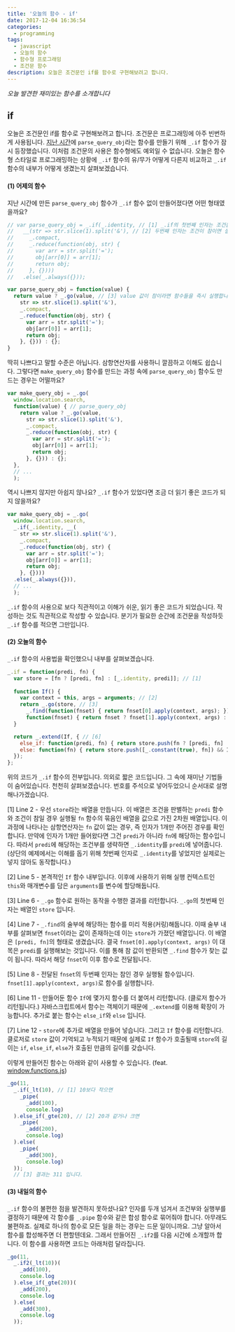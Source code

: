 ```yaml
---
title: '오늘의 함수 - if'
date: 2017-12-04 16:36:54
categories:
  - programming
tags:
  - javascript
  - 오늘의 함수
  - 함수형 프로그래밍
  - 조건문 함수
description: 오늘은 조건문인 if를 함수로 구현해보려고 합니다.
---
```

_오늘 발견한 재미있는 함수를 소개합니다_

## if

오늘은 조건문인 if를 함수로 구현해보려고 합니다. 조건문은 프로그래밍에 아주 빈번하게 사용됩니다. [지난 시간](/programming/javascript-daily-function-10/)에 `parse_query_obj`라는 함수를 만들기 위해 `_.if` 함수가 잠시 등장했습니다. 이처럼 조건문의 사용은 함수형에도 예외일 수 없습니다. 오늘은 함수형 스타일로 프로그래밍하는 상황에 `_.if` 함수의 유/무가 어떻게 다른지 비교하고 `_.if` 함수의 내부가 어떻게 생겼는지 살펴보겠습니다.


#### (1) 어제의 함수
지난 시간에 만든 `parse_query_obj` 함수가 `_.if` 함수 없이 만들어졌다면 어떤 형태였을까요?

```javascript
// var parse_query_obj = _.if(_.identity, // [1] _.if의 첫번째 인자는 조건을 확인하는 함수
//   __(str => str.slice(1).split('&'), // [2] 두번째 인자는 조건이 참이면 실행될 함수
//     _.compact, 
//     _.reduce(function(obj, str) { 
//       var arr = str.split('='); 
//       obj[arr[0]] = arr[1];
//       return obj;
//     }, {})))
//   .else(_.always({})); 

var parse_query_obj = function(value) {
  return value ? _.go(value, // [3] value 값이 참이라면 함수들을 즉시 실행합니다.
    str => str.slice(1).split('&'),
    _.compact, 
    _.reduce(function(obj, str) { 
      var arr = str.split('=');
      obj[arr[0]] = arr[1];
      return obj;
    }, {})) : {};
}
```

딱히 나쁘다고 말할 수준은 아닙니다. 삼항연산자를 사용하니 깔끔하고 이해도 쉽습니다. 그렇다면 `make_query_obj` 함수를 만드는 과정 속에 `parse_query_obj` 함수도 만드는 경우는 어떨까요?

```javascript
var make_query_obj = _.go(
  window.location.search,
  function(value) { // parse_query_obj
    return value ? _.go(value, 
      str => str.slice(1).split('&'),
      _.compact, 
      _.reduce(function(obj, str) { 
        var arr = str.split('=');
        obj[arr[0]] = arr[1];
        return obj;
      }, {})) : {};
  },
  // ...
  );
```

역시 나쁘지 않지만 아쉽지 않나요? `_.if` 함수가 있었다면 조금 더 읽기 좋은 코드가 되지 않을까요?

```javascript
var make_query_obj = _.go(
  window.location.search,
  _.if(_.identity, __( 
    str => str.slice(1).split('&'),
    _.compact, 
    _.reduce(function(obj, str) { 
      var arr = str.split('='); 
      obj[arr[0]] = arr[1];
      return obj;
    }, {})))
  .else(_.always({})),
  // ...
  );
```

`_.if` 함수의 사용으로 보다 직관적이고 이해가 쉬운, 읽기 좋은 코드가 되었습니다. 작성하는 것도 직관적으로 작성할 수 있습니다. 분기가 필요한 순간에 조건문을 작성하듯 `_.if` 함수를 적으면 그만입니다. 


#### (2) 오늘의 함수
`_.if` 함수의 사용법을 확인했으니 내부를 살펴보겠습니다.

```javascript
_.if = function(predi, fn) {
  var store = [fn ? [predi, fn] : [_.identity, predi]]; // [1]
  
  function If() {
    var context = this, args = arguments; // [2]
    return _.go(store, // [3] 
      _.find(function(fnset) { return fnset[0].apply(context, args); }), // [4]
      function(fnset) { return fnset ? fnset[1].apply(context, args) : void 0; }); // [5]
  }

  return _.extend(If, { // [6]
    else_if: function(predi, fn) { return store.push(fn ? [predi, fn] : [_.identity, predi]) && If; }, // [7]
    else: function(fn) { return store.push([_.constant(true), fn]) && If; }
  });
};
```

위의 코드가 `_.if` 함수의 전부입니다. 의외로 짧은 코드입니다. 그 속에 재미난 기법들이 숨어있습니다. 천천히 살펴보겠습니다. 번호를 주석으로 넣어두었으니 순서대로 설명해나가겠습니다. 

[1] Line 2 - 우선 `store`라는 배열을 만듭니다. 이 배열은 조건을 판별하는 `predi` 함수와 조건이 참일 경우 실행될 `fn` 함수의 묶음인 배열을 값으로 가진 2차원 배열입니다. 이 과정에 나타나는 삼항연산자는 `fn` 값이 없는 경우, 즉 인자가 1개만 주어진 경우를 확인합니다. 만약에 인자가 1개만 들어왔다면 그건 `predi`가 아니라 `fn`에 해당하는 함수입니다. 따라서 `predi`에 해당하는 조건부를 생략하면 `_.identity`를 `predi`에 넣어줍니다. (상단의 예제에서는 이해를 돕기 위해 첫번째 인자로 `_.identity`를 넣었지만 실제로는 넣지 않아도 동작합니다.)

[2] Line 5 - 본격적인 `If` 함수 내부입니다. 이후에 사용하기 위해 실행 컨텍스트인 `this`와 매개변수를 담은 `arguments`를 변수에 할당해둡니다. 

[3] Line 6 - `_.go` 함수로 원하는 동작을 수행한 결과를 리턴합니다. `_.go`의 첫번째 인자는 배열인 `store` 입니다.

[4] Line 7 - `_.find`의 술부에 해당하는 함수를 미리 적용(커링)해둡니다. 이때 술부 내부를 살펴보면 `fnset`이라는 값이 존재하는데 이는 `store`가 가졌던 배열입니다. 이 배열은 `[predi, fn]`의 형태로 생겼습니다. 결국 `fnset[0].apply(context, args)` 이 대목은 `predi`를 실행해보는 것입니다. 이를 통해 참 값이 반환되면 `_.find` 함수가 찾는 값이 됩니다. 따라서 해당 `fnset`이 이후 함수로 전달됩니다.

[5] Line 8 - 전달된 `fnset`의 두번째 인자는 참인 경우 실행될 함수입니다. `fnset[1].apply(context, args)`로 함수를 실행합니다.

[6] Line 11 - 만들어둔 함수 `If`에 몇가지 함수를 더 붙여서 리턴합니다. (클로저 함수가 리턴됩니다.) 자바스크립트에서 함수는 객체이기 때문에 `_.extend`를 이용해 확장이 가능합니다. 추가로 붙는 함수는 `else_if`와 `else` 입니다. 

[7] Line 12 - `store`에 추가로 배열을 만들어 넣습니다. 그리고 `If` 함수를 리턴합니다. 클로저로 `store` 값이 기억되고 누적되기 때문에 실제로 `If` 함수가 호출될때 `store`의 길이는 `if`, `else_if`, `else`가 호출된 만큼의 길이를 갖습니다.

이렇게 만들어진 함수는 아래와 같이 사용할 수 있습니다. (feat. [window.functions.js](https://github.com/marpple/window.functions.js))

```javascript
_go(11,
  _.if(_lt(10), // [1] 10보다 작으면
    _pipe(
      _add(100), 
      console.log)
  ).else_if(_gte(20), // [2] 20과 같거나 크면
    _pipe(
      _add(200), 
      console.log)
  ).else(
    _pipe(
      _add(300), 
      console.log)
  )); 
  // [3] 결과는 311 입니다.
```


#### (3) 내일의 함수
`_.if` 함수의 불편한 점을 발견하지 못하셨나요? 인자를 두개 넘겨서 조건부와 실행부를 결정하기 때문에 각 함수를 `_.pipe` 함수와 같은 합성 함수로 묶어줘야 합니다. 아무래도 불편하죠. 실제로 하나의 함수로 모든 일을 하는 경우는 드문 일이니까요. 그냥 알아서 함수를 합성해주면 더 편할텐데요. 그래서 만들어진 `_.if2`를 다음 시간에 소개할까 합니다. 이 함수를 사용하면 코드는 아래처럼 달라집니다.

```javascript
_go(11,
  _.if2(_lt(10))(
    _add(100), 
    console.log
  ).else_if(_gte(20))(
    _add(200), 
    console.log
  ).else(
    _add(300), 
    console.log
  ));
```
